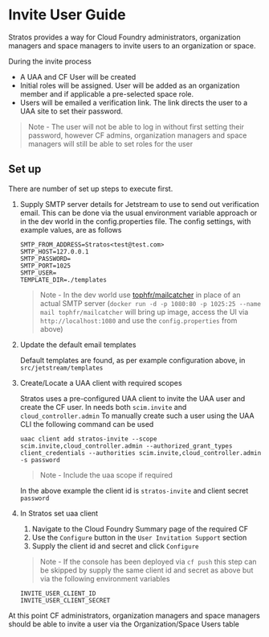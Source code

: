 # Invite User Guide

Stratos provides a way for Cloud Foundry administrators, organization managers and space managers to invite users to an organization or space.

During the invite process

- A UAA and CF User will be created
- Initial roles will be assigned. User will be added as an organization member and if applicable a pre-selected space role.
- Users will be emailed a verification link. The link directs the user to a UAA site to set their password.

> Note - The user will not be able to log in without first setting their password, however CF admins, organization managers and space managers will still be able to set roles for the user

## Set up

There are number of set up steps to execute first.

1) Supply SMTP server details for Jetstream to use to send out verification email. This can be done via the usual environment variable
   approach or in the dev world in the config.properties file. The config settings, with example values, are as follows

   ```
   SMTP_FROM_ADDRESS=Stratos<test@test.com>
   SMTP_HOST=127.0.0.1
   SMTP_PASSWORD=
   SMTP_PORT=1025
   SMTP_USER=
   TEMPLATE_DIR=./templates
   ```

   > Note - In the dev world use [tophfr/mailcatcher](https://hub.docker.com/r/tophfr/mailcatcher/) in place of an actual SMTP server
   > (`docker run -d -p 1080:80 -p 1025:25 --name mail tophfr/mailcatcher` will bring up image, access the UI via `http://localhost:1080` and use the `config.properties` from above)

2) Update the default email templates

   Default templates are found, as per example configuration above, in `src/jetstream/templates`

3) Create/Locate a UAA client with required scopes

   Stratos uses a pre-configured UAA client to invite the UAA user and create the CF user. In needs both `scim.invite` and `cloud_controller.admin`
   To manually create such a user using the UAA CLI the following command can be used

   ```
   uaac client add stratos-invite --scope scim.invite,cloud_controller.admin --authorized_grant_types client_credentials --authorities scim.invite,cloud_controller.admin -s password
   ```
   > Note - Include the uaa scope if required

   In the above example the client id is `stratos-invite` and client secret `password`

4) In Stratos set uaa client
   1) Navigate to the Cloud Foundry Summary page of the required CF
   2) Use the `Configure` button in the `User Invitation Support` section
   3) Supply the client id and secret and click `Configure`

   >Note - If the console has been deployed via `cf push` this step can be skipped by supply the same client id and secret as above but via
   the following environment variables

   ```
   INVITE_USER_CLIENT_ID
   INVITE_USER_CLIENT_SECRET
   ```

At this point CF administrators, organization managers and space managers should be able to invite a user via the Organization/Space Users table
